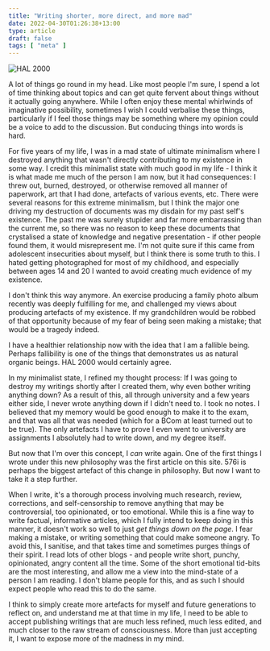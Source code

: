 ```yaml
---
title: "Writing shorter, more direct, and more mad"
date: 2022-04-30T01:26:38+13:00
type: article
draft: false
tags: [ "meta" ]
---
```


![HAL 2000](hal.png)

A lot of things go round in my head. Like most people I'm sure, I spend a lot of time thinking about topics and can get quite fervent about things without it actually going anywhere. While I often enjoy these mental whirlwinds of imaginative possibility, sometimes I wish I could verbalise these things, particularly if I feel those things may be something where my opinion could be a voice to add to the discussion. But conducing things into words is hard. 

For five years of my life, I was in a mad state of ultimate minimalism where I destroyed anything that wasn't directly contributing to my existence in some way. I credit this minimalist state with much good in my life - I think it is what made me much of the person I am now, but it had consequences: I threw out, burned, destroyed, or otherwise removed all manner of paperwork, art that I had done, artefacts of various events, etc. There were several reasons for this extreme minimalism, but I think the major one driving my destruction of documents was my disdain for my past self's existence. The past me was surely stupider and far more embarrassing than the current me, so there was no reason to keep these documents that crystalised a state of knowledge and negative presentation - if other people found them, it would misrepresent me. I'm not quite sure if this came from adolescent insecurities about myself, but I think there is some truth to this. I hated getting photographed for most of my childhood, and especially between ages 14 and 20 I wanted to avoid creating much evidence of my existence.

I don't think this way anymore. An exercise producing a family photo album recently was deeply fulfilling for me, and challenged my views about producing artefacts of my existence. If my grandchildren would be robbed of that opportunity because of my fear of being seen making a mistake; that would be a tragedy indeed.

I have a healthier relationship now with the idea that I am a fallible being. Perhaps fallibility is one of the things that demonstrates us as natural organic beings. HAL 2000 would certainly agree.

In my minimalist state, I refined my thought process: If I was going to destroy my writings shortly after I created them, why even bother writing anything down? As a result of this, all through university and a few years either side, I never wrote anything down if I didn't need to. I took no notes. I believed that my memory would be good enough to make it to the exam, and that was all that was needed (which for a BCom at least turned out to be true). The only artefacts I have to prove I even went to university are assignments I absolutely had to write down, and my degree itself.

But now that I'm over this concept, I _can_ write again. One of the first things I wrote under this new philosophy was the first article on this site. 576i is perhaps the biggest artefact of this change in philosophy. But now I want to take it a step further.

When I write, it's a thorough process involving much research, review, corrections, and self-censorship to remove anything that may be controversial, too opinionated, or too emotional. While this is a fine way to write factual, informative articles, which I fully intend to keep doing in this manner, it doesn't work so well to just _get things down on the page_. I fear making a mistake, or writing something that could make someone angry. To avoid this, I sanitise, and that takes time and sometimes purges things of their spirit. I read lots of other blogs - and people write short, punchy, opinionated, angry content all the time. Some of the short emotional tid-bits are the most interesting, and allow me a view into the mind-state of a person I am reading. I don't blame people for this, and as such I should expect people who read this to do the same.

I think to simply create more artefacts for myself and future generations to reflect on, and understand me at that time in my life, I need to be able to accept publishing writings that are much less refined, much less edited, and much closer to the raw stream of consciousness. More than just accepting it, I want to expose more of the madness in my mind.
